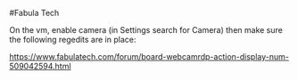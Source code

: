 #Fabula Tech

On the vm, enable camera (in Settings search for Camera) then make sure the following regedits are in place:

https://www.fabulatech.com/forum/board-webcamrdp-action-display-num-509042594.html